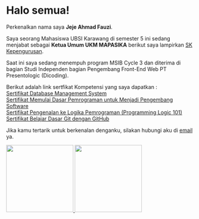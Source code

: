 # Halo semua! 

Perkenalkan nama saya **Jeje Ahmad Fauzi**.  

Saya seorang Mahasiswa UBSI Karawang di semester 5 ini sedang menjabat sebagai **Ketua Umum UKM MAPASIKA** berikut saya lampirkan [SK Kepengurusan](https://drive.google.com/file/d/1F3kKIRXIV9i3heIclX2qxS4_mkXw1C8n/view?usp=sharing).  

Saat ini saya sedang menempuh program MSIB Cycle 3 dan diterima di bagian Studi Independen bagian Pengembang Front-End Web PT Presentologic (Dicoding).  

Berikut adalah link sertfikat Kompetensi yang saya dapatkan :  
[Sertifikat Database Management System](https://drive.google.com/file/d/1vsMfAkgobalgPo7NRKyEr35ssmj0X2Aq/view?usp=sharing)  
[Sertifikat Memulai Dasar Pemrograman untuk Menjadi Pengembang  
Software](https://drive.google.com/file/d/1dhEYx4ZA61hidRlAXBQcxRI-V1ry5WCH/view?usp=sharing)  
[Sertifikat Pengenalan ke Logika Pemrograman (Programming Logic 101)](https://drive.google.com/file/d/1cnlGyAwtjK723lZGcKNmV9tiH48Jly2Y/view?usp=sharing)  
[Sertifikat Belajar Dasar Git dengan GitHub ](https://drive.google.com/file/d/1dkby8lM-R1strLG5mDa467XP_u-0zGGd/view?usp=sharing)  
  
Jika kamu tertarik untuk berkenalan denganku, silakan hubungi aku di [email](jejeahmadfauzi04@gmail.com) ya.

<p align="left">
<a href="https://github.com/jejeaf2">
  <img height="180em" src="https://github-readme-stats-eight-theta.vercel.app/api?username=gilangadhan&show_icons=true&theme=algolia&include_all_commits=true&count_private=true"/>
  <img height="180em" src="https://github-readme-stats-eight-theta.vercel.app/api/top-langs/?username=gilangadhan&layout=compact&langs_count=8&theme=algolia"/>
</a>
</p>

